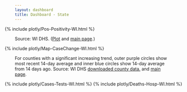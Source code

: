 ```yaml
---
layout: dashboard
title: Dashboard - State
---
```


<div style="max-width: 48rem; margin-left: -2rem; margin-right: -2rem">
  {% include plotly/Pos-Positivity-WI.html %}
</div>

Source: WI DHS. ([Plot](https://bi.wisconsin.gov/t/DHS/views/PercentPositivebyTestPersonandaComparisonandTestCapacity/PercentPositivebyTestDashboard?:embed_code_version=3&:embed=y&:loadOrderID=1&:display_spinner=no&:showAppBanner=false&:display_count=n&:showVizHome=n&:origin=viz_share_link) and [main page](https://www.dhs.wisconsin.gov/covid-19/data.htm).)

<div style="max-width: 48rem; margin-left: -2rem; margin-right: -2rem">
  {% include plotly/Map-CaseChange-WI.html %}
</div>

For counties with a significant increasing trend, outer purple circles show most recent 14-day average and inner blue circles show 14-day average from 14 days ago. Source: WI DHS [downloaded county data.](https://data.dhsgis.wi.gov/datasets/wi-dhs::covid-19-historical-data-by-county-1/about) and [main page](https://www.dhs.wisconsin.gov/covid-19/data.htm).

<div style="max-width: 48rem; margin-left: -2rem; margin-right: -2rem">
  {% include plotly/Cases-Tests-WI.html %}
  {% include plotly/Deaths-Hosp-WI.html %}
</div>
